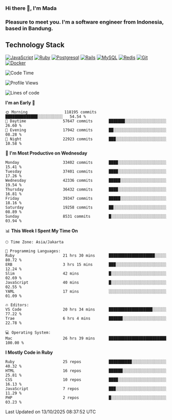 ### Hi there 👋, I'm Mada
### Pleasure to meet you. I'm a software engineer from Indonesia, based in Bandung.

## Technology Stack

[![JavaScript](https://img.shields.io/badge/-JavaScript-%23F7DF1C?style=flat-square&logo=javascript&logoColor=000000&labelColor=%23F7DF1C&color=%23FFCE5A)](https://www.javascript.com/)
[![Ruby](https://img.shields.io/badge/Ruby-CC342D?style=flat-square&logo=ruby&logoColor=white)](https://www.ruby-lang.org/en/)
[![Postgresql](https://img.shields.io/badge/PostgreSQL-316192?style=flat-square&logo=postgresql&logoColor=ffffff)](https://www.postgresql.org/)
[![Rails](https://img.shields.io/badge/Ruby_on_Rails-CC0000?style=flat-square&logo=ruby-on-rails&logoColor=white)](https://rubyonrails.org/)
[![MySQL](https://img.shields.io/badge/-MySQL-4479A1?style=flat-square&logo=MySQL&logoColor=ffffff)](https://www.mysql.com/)
[![Redis](https://img.shields.io/badge/-Redis-DC382D?style=flat-square&logo=Redis&logoColor=ffffff)](https://redis.io/)
[![Git](https://img.shields.io/badge/-Git-%23F05032?style=flat-square&logo=git&logoColor=%23ffffff)](https://git-scm.com/)
[![Docker](https://img.shields.io/badge/-Docker-2496ED?style=flat-square&logo=docker&logoColor=ffffff)](https://www.docker.com/)
<!--
**madaarya/madaarya** is a ✨ _special_ ✨ repository because its `README.md` (this file) appears on your GitHub profile.

Here are some ideas to get you started:

- 🔭 I’m currently working on ...
- 🌱 I’m currently learning ...
- 👯 I’m looking to collaborate on ...
- 🤔 I’m looking for help with ...
- 💬 Ask me about ...
- 📫 How to reach me: ...
- 😄 Pronouns: ...
- ⚡ Fun fact: ...
-->
<!--START_SECTION:waka-->
![Code Time](http://img.shields.io/badge/Code%20Time-7%2C808%20hrs%2015%20mins-blue)

![Profile Views](http://img.shields.io/badge/Profile%20Views-0-blue)

![Lines of code](https://img.shields.io/badge/From%20Hello%20World%20I%27ve%20Written-55.2%20million%20lines%20of%20code-blue)

**I'm an Early 🐤** 

```text
🌞 Morning                118195 commits      ██████████████░░░░░░░░░░░   54.54 % 
🌆 Daytime                57647 commits       ███████░░░░░░░░░░░░░░░░░░   26.60 % 
🌃 Evening                17942 commits       ██░░░░░░░░░░░░░░░░░░░░░░░   08.28 % 
🌙 Night                  22923 commits       ███░░░░░░░░░░░░░░░░░░░░░░   10.58 % 
```
📅 **I'm Most Productive on Wednesday** 

```text
Monday                   33402 commits       ████░░░░░░░░░░░░░░░░░░░░░   15.41 % 
Tuesday                  37401 commits       ████░░░░░░░░░░░░░░░░░░░░░   17.26 % 
Wednesday                42336 commits       █████░░░░░░░░░░░░░░░░░░░░   19.54 % 
Thursday                 36432 commits       ████░░░░░░░░░░░░░░░░░░░░░   16.81 % 
Friday                   39347 commits       █████░░░░░░░░░░░░░░░░░░░░   18.16 % 
Saturday                 19258 commits       ██░░░░░░░░░░░░░░░░░░░░░░░   08.89 % 
Sunday                   8531 commits        █░░░░░░░░░░░░░░░░░░░░░░░░   03.94 % 
```


📊 **This Week I Spent My Time On** 

```text
🕑︎ Time Zone: Asia/Jakarta

💬 Programming Languages: 
Ruby                     21 hrs 30 mins      ████████████████████░░░░░   80.72 % 
ERB                      3 hrs 15 mins       ███░░░░░░░░░░░░░░░░░░░░░░   12.24 % 
Slim                     42 mins             █░░░░░░░░░░░░░░░░░░░░░░░░   02.69 % 
JavaScript               40 mins             █░░░░░░░░░░░░░░░░░░░░░░░░   02.55 % 
YAML                     17 mins             ░░░░░░░░░░░░░░░░░░░░░░░░░   01.09 % 

🔥 Editors: 
VS Code                  20 hrs 34 mins      ███████████████████░░░░░░   77.22 % 
Trae                     6 hrs 4 mins        ██████░░░░░░░░░░░░░░░░░░░   22.78 % 

💻 Operating System: 
Mac                      26 hrs 39 mins      █████████████████████████   100.00 % 
```

**I Mostly Code in Ruby** 

```text
Ruby                     25 repos            ██████████░░░░░░░░░░░░░░░   40.32 % 
HTML                     16 repos            ██████░░░░░░░░░░░░░░░░░░░   25.81 % 
CSS                      10 repos            ████░░░░░░░░░░░░░░░░░░░░░   16.13 % 
JavaScript               7 repos             ███░░░░░░░░░░░░░░░░░░░░░░   11.29 % 
PHP                      2 repos             █░░░░░░░░░░░░░░░░░░░░░░░░   03.23 % 
```




 Last Updated on 13/10/2025 08:37:52 UTC
<!--END_SECTION:waka-->
